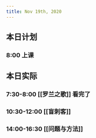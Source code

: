 ```yaml
---
title: Nov 19th, 2020
---
```


## 本日计划
### 8:00 上课
###
###
## 本日实际
### 7:30-8:00 [[罗兰之歌]] 看完了
### 10:30-12:00 [[盲刺客]]
### 14:00-16:30 [[问题与方法]]
### 
